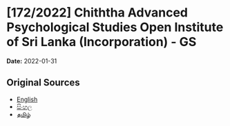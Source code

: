 # [172/2022] Chiththa Advanced Psychological Studies Open Institute of Sri Lanka (Incorporation) - GS

**Date:** 2022-01-31

## Original Sources

- [English](https://documents.gov.lk/view/bills/2022/1/172-2022_E.pdf)
- [සිංහල](https://documents.gov.lk/view/bills/2022/1/172-2022_S.pdf)
- [தமிழ்](https://documents.gov.lk/view/bills/2022/1/172-2022_T.pdf)
